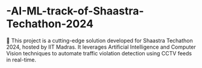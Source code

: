 # -AI-ML-track-of-Shaastra-Techathon-2024
🚦 This project is a cutting-edge solution developed for Shaastra Techathon 2024, hosted by IIT Madras. It leverages Artificial Intelligence and Computer Vision techniques to automate traffic violation detection using CCTV feeds in real-time.
